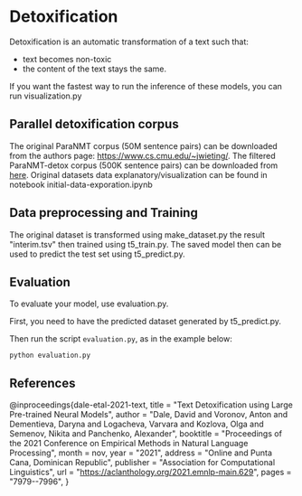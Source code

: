 # Detoxification
Detoxification is an automatic transformation of a text such that:
- text becomes non-toxic
- the content of the text stays the same.

If you want the fastest way to run the inference of these models, you can run visualization.py

## Parallel detoxification corpus

The original ParaNMT corpus (50M sentence pairs) can be downloaded from the authors page: https://www.cs.cmu.edu/~jwieting/. 
The filtered ParaNMT-detox corpus (500K sentence pairs) can be downloaded from [here](https://github.com/skoltech-nlp/detox/releases/download/emnlp2021/filtered_paranmt.zip). Original datasets data explanatory/visualization can be found in notebook initial-data-exporation.ipynb

## Data preprocessing and Training
The original dataset is transformed using make_dataset.py the result "interim.tsv" then trained using t5_train.py. The saved model then can be used to predict the test set using t5_predict.py. 

## Evaluation

To evaluate your model, use evaluation.py. 

First, you need to have the predicted dataset generated by t5_predict.py. 

Then run the script `evaluation.py`, as in the example below:

```
python evaluation.py
```



## References

@inproceedings{dale-etal-2021-text,
    title = "Text Detoxification using Large Pre-trained Neural Models",
    author = "Dale, David  and
      Voronov, Anton  and
      Dementieva, Daryna  and
      Logacheva, Varvara  and
      Kozlova, Olga  and
      Semenov, Nikita  and
      Panchenko, Alexander",
    booktitle = "Proceedings of the 2021 Conference on Empirical Methods in Natural Language Processing",
    month = nov,
    year = "2021",
    address = "Online and Punta Cana, Dominican Republic",
    publisher = "Association for Computational Linguistics",
    url = "https://aclanthology.org/2021.emnlp-main.629",
    pages = "7979--7996",
}
